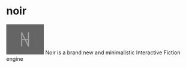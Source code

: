 # noir
<img width=100 src=https://github.com/ostov-larion/noir/blob/master/cover.png />
Noir is a brand new and minimalistic Interactive Fiction engine
